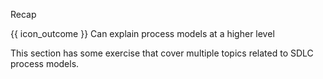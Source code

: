 <span id="title">Recap</span>

<span id="prereqs"></span>

<span id="outcomes">{{ icon_outcome }} Can explain process models at a higher level</span>

<div id="body">

This section has some exercise that cover multiple topics related to SDLC process models.

</div>

<div id="extras">
 <include src="exercises.md" />
</div>